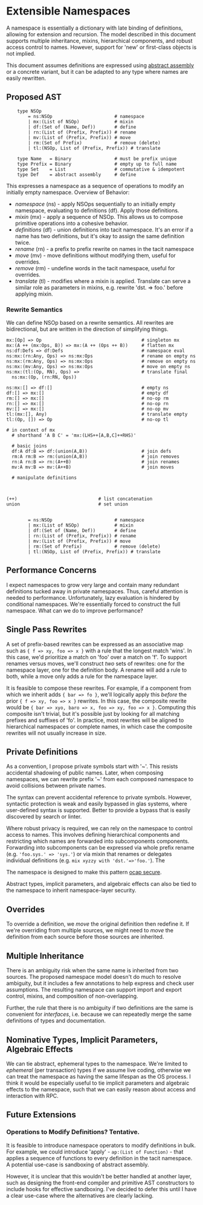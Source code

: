 
# Extensible Namespaces

A namespace is essentially a dictionary with late binding of definitions, allowing for extension and recursion. The model described in this document supports multiple inheritance, mixins, hierarchical components, and robust access control to names. However, support for 'new' or first-class objects is not implied. 

This document assumes definitions are expressed using [abstract assembly](AbstractAssembly.md) or a concrete variant, but it can be adapted to any type where names are easily rewritten.

## Proposed AST

        type NSOp 
            = ns:NSOp                       # namespace             
            | mx:(List of NSOp)             # mixin
            | df:(Set of (Name, Def))       # define
            | rn:(List of (Prefix, Prefix)) # rename
            | mv:(List of (Prefix, Prefix)) # move
            | rm:(Set of Prefix)            # remove (delete)
            | tl:(NSOp, List of (Prefix, Prefix)) # translate

        type Name   = Binary                # must be prefix unique
        type Prefix = Binary                # empty up to full name
        type Set    = List                  # commutative & idempotent 
        type Def    = abstract assembly     # define 

This expresses a namespace as a sequence of operations to modify an initially empty namespace. Overview of Behavior:

* *namespace* (ns) - apply NSOps sequentially to an initially empty namespace, evaluating to definitions (df). Apply those definitions. 
* *mixin* (mx) - apply a sequence of NSOp. This allows us to compose primitive operations into a cohesive behavior. 
* *definitions* (df) - union definitions into tacit namespace. It's an error if a name has two definitions, but it's okay to assign the same definition twice.
* *rename* (rn) - a prefix to prefix rewrite on names in the tacit namespace
* *move* (mv) - move definitions without modifying them, useful for overrides.
* *remove* (rm) - undefine words in the tacit namespace, useful for overrides.
* *translate* (tl) - modifies where a mixin is applied. Translate can serve a similar role as parameters in mixins, e.g. rewrite 'dst. => foo.' before applying mixin.

### Rewrite Semantics

We can define NSOp based on a rewrite semantics. All rewrites are bidirectional, but are written in the direction of simplifying things.

    mx:[Op] => Op                                     # singleton mx
    mx:(A ++ (mx:Ops, B)) => mx:(A ++ (Ops ++ B))     # flatten mx
    ns:df:Defs => df:Defs                             # namespace eval
    ns:mx:(rn:Any, Ops) => ns:mx:Ops                  # rename on empty ns
    ns:mx:(rm:Any, Ops) => ns:mx:Ops                  # remove on empty ns
    ns:mx:(mv:Any, Ops) => ns:mx:Ops                  # move on empty ns
    ns:mx:(tl:(Op, RN), Ops) =>                       # translate final
      ns:mx:(Op, (rn:RN, Ops))  

    ns:mx:[] => df:[]                                 # empty ns
    df:[] => mx:[]                                    # empty df
    rm:[] => mx:[]                                    # no-op rm
    rn:[] => mx:[]                                    # no-op rn
    mv:[] => mx:[]                                    # no-op mv
    tl:(mx:[], Any)                                   # translate empty
    tl:(Op, []) => Op                                 # no-op tl

    # in context of mx
      # shorthand 'A B C' = 'mx:(LHS++[A,B,C]++RHS)'

      # basic joins
      df:A df:B => df:(union(A,B))                    # join defs
      rm:A rm:B => rm:(union(A,B))                    # join removes
      rn:A rn:B => rn:(A++B)                          # join renames
      mv:A mv:B => mv:(A++B)                          # join moves

      # manipulate definitions



    (++)                              # list concatenation
    union                             # set union 


            = ns:NSOp                       # namespace             
            | mx:(List of NSOp)             # mixin
            | df:(Set of (Name, Def))       # define
            | rn:(List of (Prefix, Prefix)) # rename
            | mv:(List of (Prefix, Prefix)) # move
            | rm:(Set of Prefix)            # remove (delete)
            | tl:(NSOp, List of (Prefix, Prefix)) # translate



## Performance Concerns

I expect namespaces to grow very large and contain many redundant definitions tucked away in private namespaces. Thus, careful attention is needed to performance. Unfortunately, lazy evaluation is hindered by conditional namespaces. We're essentially forced to construct the full namespace. What can we do to improve performance?

## Single Pass Rewrites

A set of prefix-based rewrites can be expressed as an associative map such as `{ f => xy, foo => x }` with a rule that the longest match 'wins'. In this case, we'd prioritize a match on 'foo' over a match on 'f'. To support renames versus moves, we'll construct *two* sets of rewrites: one for the namespace layer, one for the definition body. A rename will add a rule to both, while a move only adds a rule for the namespace layer. 

It is feasible to compose these rewrites. For example, if a component from which we inherit adds `{ bar => fo }`, we'll logically apply this *before* the prior `{ f => xy, foo => x }` rewrites. In this case, the composite rewrite would be `{ bar => xyo, baro => x, foo => xy, foo => x }`. Computing this composite isn't trivial, but it's possible just by looking for all matching prefixes and suffixes of 'fo'. In practice, most rewrites will be aligned to hierarchical namespaces or complete names, in which case the composite rewrites will not usually increase in size.

## Private Definitions

As a convention, I propose private symbols start with '~'. This resists accidental shadowing of public names. Later, when composing namespaces, we can rewrite prefix '~' from each composed namespace to avoid collisions between private names. 

The syntax can prevent accidental reference to private symbols. However, syntactic protection is weak and easily bypassed in glas systems, where user-defined syntax is supported. Better to provide a bypass that is easily discovered by search or linter.

Where robust privacy is required, we can rely on the namespace to control access to names. This involves defining hierarchical components and restricting which names are forwarded into subcomponents components. Forwarding into subcomponents can be expressed via whole prefix rename (e.g. `'foo.sys.' => 'sys.'`) or via mixin that renames or delegates individual definitions (e.g. `mix xyzzy with 'dst.'=>'foo.'`). The 

The namespace is designed to make this pattern [ocap secure](https://en.wikipedia.org/wiki/Object-capability_model). 

Abstract types, implicit parameters, and algebraic effects can also be tied to the namespace to inherit namespace-layer security. 

## Overrides

To override a definition, we *move* the original definition then redefine it. If we're overriding from multiple sources, we might need to *move* the definition from each source before those sources are inherited.

## Multiple Inheritance

There is an ambiguity risk when the same name is inherited from two sources. The proposed namespace model doesn't do much to resolve ambiguity, but it includes a few annotations to help express and check user assumptions. The resulting namespace can support import and export control, mixins, and composition of non-overlapping.

Further, the rule that there is no ambiguity if two definitions are the same is convenient for *interfaces*, i.e. because we can repeatedly merge the same definitions of types and documentation. 

## Nominative Types, Implicit Parameters, Algebraic Effects

We can tie abstract, ephemeral types to the namespace. We're limited to *ephemeral* (per transaction) types if we assume live coding, otherwise we can treat the namespace as having the same lifespan as the OS process. I think it would be especially useful to tie implicit parameters and algebraic effects to the namespace, such that we can easily reason about access and interaction with RPC.


## Future Extensions

### Operations to Modify Definitions? Tentative.

It is feasible to introduce namespace operators to modify definitions in bulk. For example, we could introduce 'apply' - `ap:(List of Function)` - that applies a sequence of functions to every definition in the tacit namespace. A potential use-case is sandboxing of abstract assembly. 

However, it is unclear that this wouldn't be better handled at another layer, such as designing the front-end compiler and primitive AST constructors to include hooks for effective sandboxing. I've decided to defer this until I have a clear use-case where the alternatives are clearly lacking.
